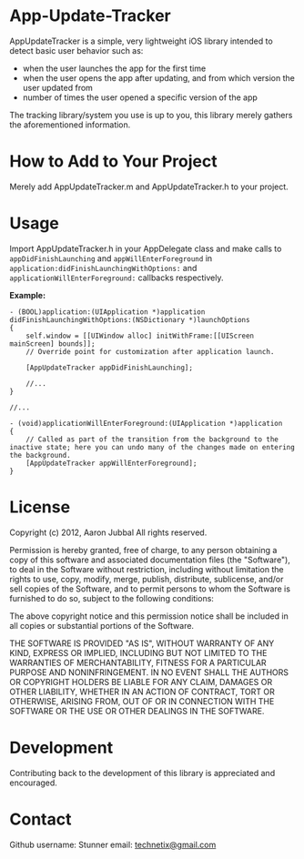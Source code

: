 App-Update-Tracker
==================

AppUpdateTracker is a simple, very lightweight iOS library intended to detect basic user behavior such as:

- when the user launches the app for the first time
- when the user opens the app after updating, and from which version the user updated from
- number of times the user opened a specific version of the app

The tracking library/system you use is up to you, this library merely gathers the 
aforementioned information.

How to Add to Your Project
==========================

Merely add AppUpdateTracker.m and AppUpdateTracker.h to your project.

Usage
=====

Import AppUpdateTracker.h in your AppDelegate class and make calls to `appDidFinishLaunching` 
and `appWillEnterForeground` in `application:didFinishLaunchingWithOptions:` and
`applicationWillEnterForeground:` callbacks respectively.

**Example:**
```
- (BOOL)application:(UIApplication *)application didFinishLaunchingWithOptions:(NSDictionary *)launchOptions
{
    self.window = [[UIWindow alloc] initWithFrame:[[UIScreen mainScreen] bounds]];
    // Override point for customization after application launch.
    
    [AppUpdateTracker appDidFinishLaunching];
    
    //...
}

//...

- (void)applicationWillEnterForeground:(UIApplication *)application
{
    // Called as part of the transition from the background to the inactive state; here you can undo many of the changes made on entering the background.
    [AppUpdateTracker appWillEnterForeground];
}
```

License
=======

Copyright (c) 2012, Aaron Jubbal
All rights reserved.
 
Permission is hereby granted, free of charge, to any person
obtaining a copy of this software and associated documentation
files (the "Software"), to deal in the Software without
restriction, including without limitation the rights to use,
copy, modify, merge, publish, distribute, sublicense, and/or sell
copies of the Software, and to permit persons to whom the
Software is furnished to do so, subject to the following
conditions:
 
The above copyright notice and this permission notice shall be
included in all copies or substantial portions of the Software.
 
THE SOFTWARE IS PROVIDED "AS IS", WITHOUT WARRANTY OF ANY KIND,
EXPRESS OR IMPLIED, INCLUDING BUT NOT LIMITED TO THE WARRANTIES
OF MERCHANTABILITY, FITNESS FOR A PARTICULAR PURPOSE AND
NONINFRINGEMENT. IN NO EVENT SHALL THE AUTHORS OR COPYRIGHT
HOLDERS BE LIABLE FOR ANY CLAIM, DAMAGES OR OTHER LIABILITY,
WHETHER IN AN ACTION OF CONTRACT, TORT OR OTHERWISE, ARISING
FROM, OUT OF OR IN CONNECTION WITH THE SOFTWARE OR THE USE OR
OTHER DEALINGS IN THE SOFTWARE.

Development
===========

Contributing back to the development of this library is appreciated and encouraged.

Contact
=======

Github username: Stunner
email: technetix@gmail.com
